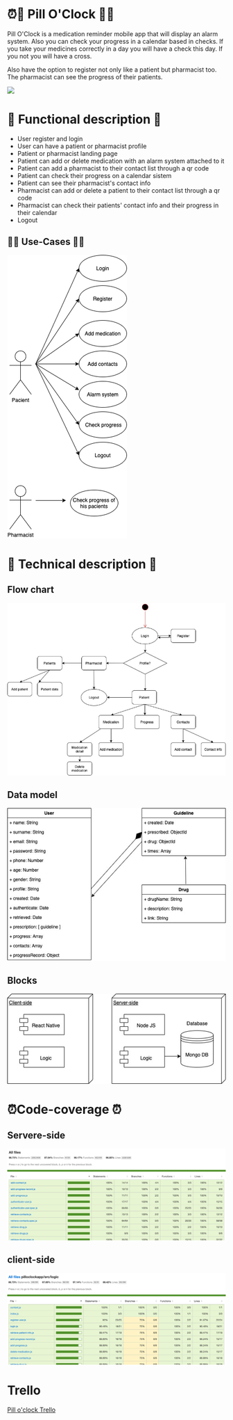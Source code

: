 # ⏰💊 Pill O'Clock 💊⏰
Pill O'Clock is a medication reminder mobile app that will display an alarm system. Also you can check your progress in a calendar based in checks. If you take your medicines correctly in a day you will have a check this day. If you not you will have a cross.

Also have the option to register not only like a patient but pharmacist too. The pharmacist can see the progress of their patients.

![](https://media.giphy.com/media/1k1ytTA4AHJnp7OvUJ/giphy.gif)

# 💊 Functional description 💊
- User register and login
- User can have a patient or pharmacist profile
- Patient or pharmacist landing page
- Patient can add or delete medication with an alarm system attached to it
- Patient can add a pharmacist to their contact list through a qr code
- Patient can check their progress on a calendar sistem
- Patient can see their pharmacist's contact info
- Pharmacist can add or delete a patient to their contact list through a qr code
- Pharmacist can check their patients' contact info and their progress in their calendar
- Logout

## 👩‍⚕️ Use-Cases 👩‍⚕️
![](./images/use-case-diagram.png)

# 💊 Technical description 💊
## Flow chart
![](./images/flow-chart.jpg)

## Data model
![](./images/data-model.jpg)

## Blocks
![](./images/blocks.jpg)

# ⏰Code-coverage ⏰
## Servere-side
![](./images/server-side.png)

## client-side
![](./images/client-side.png) 

# Trello
[Pill o'clock Trello](https://trello.com/b/fFh8z5rm/pill-o-clock)
